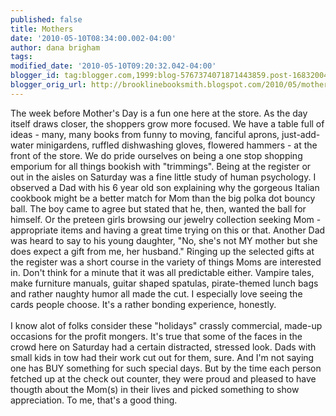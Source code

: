 ```yaml
---
published: false
title: Mothers
date: '2010-05-10T08:34:00.002-04:00'
author: dana brigham
tags: 
modified_date: '2010-05-10T09:20:32.042-04:00'
blogger_id: tag:blogger.com,1999:blog-5767374071871443859.post-1683200494600302085
blogger_orig_url: http://brooklinebooksmith.blogspot.com/2010/05/mothers.html
---
```


The week before Mother's Day is a fun one here at the store.  As the day itself draws closer, the shoppers grow more focused.  We have a table full of ideas - many, many books from funny to moving, fanciful aprons, just-add-water minigardens, ruffled dishwashing gloves, flowered hammers - at the front of the store.  We do pride ourselves on being a one stop shopping emporium for all things bookish with "trimmings".  Being at the register or out in the aisles on Saturday was a fine little study of human psychology.  I observed a Dad with his 6 year old son explaining why the gorgeous Italian cookbook might be a better match for Mom than the big polka dot bouncy ball.  The boy came to agree but stated that he, then, wanted the ball for himself.  Or the preteen girls browsing our jewelry collection seeking Mom -appropriate items and having a great time trying on this or that.  Another Dad was heard to say to his young daughter, "No, she's not MY mother but she does expect a gift from me, her husband."  Ringing up the selected gifts at the register was a short course in the variety of things Moms are interested in.  Don't think for a minute that it was all predictable either.  Vampire tales, make furniture manuals, guitar shaped spatulas,  pirate-themed lunch bags and rather naughty humor all made the cut.  I especially love seeing the cards people choose.  It's  a rather bonding experience, honestly.<br /><br />I know alot of folks consider these "holidays"  crassly commercial, made-up occasions for the profit mongers.  It's true that some of the faces in the crowd here on Saturday had a certain distracted, stressed look.   Dads with small kids in tow had their work cut out for them, sure.  And I'm not saying one has BUY something for such special days. But by the time each person fetched up at the check out counter, they were proud and pleased to have thougth about the Mom(s) in their lives and picked something to show appreciation.   To me, that's a good thing.